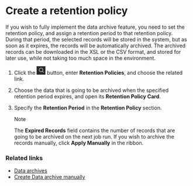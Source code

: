 # Create a retention policy

If you wish to fully implement the data archive feature, you need to set the retention policy, and assign a retention period to that retention policy. During that period, the selected records will be stored in the system, but as soon as it expires, the records will be automatically archived. The archived records can be downloaded in the XSL or the CSV format, and stored for later use, while not taking too much space in the environment. 

1. Click the ![Lightbulb that opens the Tell Me feature](../../../images/Icons/Lightbulb_icon.png "Tell Me what you want to do") button, enter **Retention Policies**, and choose the related link.         
2. Choose the data that is going to be archived when the specified retention period expires, and open its **Retention Policy Card**. 
3. Specify the **Retention Period** in the **Retention Policy** section.     
   
   > [!Note]
   > The **Expired Records** field contains the number of records that are going to be archived on the next job run. If you wish to archive the records manually, click **Apply Manually** in the ribbon. 

### Related links

- [Data archives](../explanation/data_archives.md)
- [Create Data archive manually](create_data_archive.md)